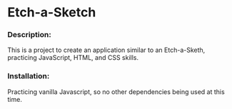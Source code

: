 # Etch-a-Sketch

### Description:
This is a project to create an application similar to an Etch-a-Sketh, practicing JavaScript, HTML, and CSS skills.

### Installation: 
Practicing vanilla Javascript, so no other dependencies being used at this time. 

